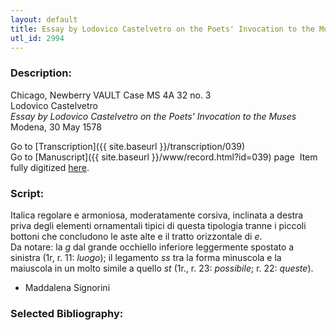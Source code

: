 ```yaml
---
layout: default
title: Essay by Lodovico Castelvetro on the Poets' Invocation to the Muses
utl_id: 2994
---
```


###  Description:

Chicago, Newberry VAULT Case MS 4A 32 no. 3<br>
Lodovico Castelvetro<br>
_Essay by Lodovico Castelvetro on the Poets' Invocation to the Muses_<br>
Modena, 30 May 1578

Go to [Transcription]({{ site.baseurl }}/transcription/039)<br>
Go to [Manuscript]({{ site.baseurl }}/www/record.html?id=039) page 
Item fully digitized [here](http://digcoll.newberry.org/#/item/ia-case_ms_4a_32_no_01). 


###  Script:

Italica regolare e armoniosa, moderatamente corsiva, inclinata a destra priva degli elementi ornamentali tipici di questa tipologia tranne i piccoli bottoni che concludono le aste alte e il tratto orizzontale di _e_.<br>
Da notare: la _g_ dal grande occhiello inferiore leggermente spostato a sinistra (1r, r. 11: _luogo_); il legamento _ss_ tra la forma minuscola e la maiuscola in un molto simile a quello _st_ (1r., r. 23: _possibile_; r. 22: _queste_).<br>
- Maddalena Signorini

###  Selected Bibliography:


